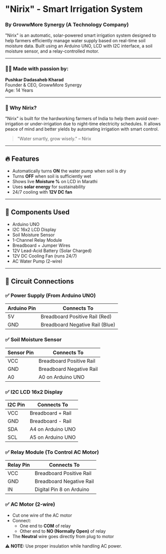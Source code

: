 # "Nirix" - Smart Irrigation System  
### By GrowwMore Synergy (A Technology Company)

"Nirix" is an automatic, solar-powered smart irrigation system designed to help farmers efficiently manage water supply based on real-time soil moisture data. Built using an Arduino UNO, LCD with I2C interface, a soil moisture sensor, and a relay-controlled motor.

---

### 👨‍💻 Made with passion by:  
**Pushkar Dadasaheb Kharad**  
Founder & CEO, GrowwMore Synergy  
Age: 14 Years  

---

### 🌾 Why Nirix?  
"Nirix" is built for the hardworking farmers of India to help them avoid over-irrigation or under-irrigation due to night-time electricity schedules. It allows peace of mind and better yields by automating irrigation with smart control.

> "Water smartly, grow wisely." – Nirix

---

## 🔥 Features

- Automatically turns **ON** the water pump when soil is dry
- Turns **OFF** when soil is sufficiently wet
- Shows live **Moisture %** on LCD in Marathi
- Uses **solar energy** for sustainability
- 24/7 cooling with **12V DC fan**

---

## 🧰 Components Used

- Arduino UNO  
- I2C 16x2 LCD Display  
- Soil Moisture Sensor  
- 1-Channel Relay Module  
- Breadboard + Jumper Wires  
- 12V Lead-Acid Battery (Solar Charged)  
- 12V DC Cooling Fan (runs 24/7)  
- AC Water Pump (2-wire)

---

## 🔌 Circuit Connections

### ✅ Power Supply (From Arduino UNO)

| Arduino Pin | Connects To                    |
|-------------|--------------------------------|
| 5V          | Breadboard Positive Rail (Red) |
| GND         | Breadboard Negative Rail (Blue)|

### ✅ Soil Moisture Sensor

| Sensor Pin | Connects To                      |
|------------|----------------------------------|
| VCC        | Breadboard Positive Rail         |
| GND        | Breadboard Negative Rail         |
| A0         | A0 on Arduino UNO                |

### ✅ I2C LCD 16x2 Display

| I2C Pin | Connects To        |
|---------|--------------------|
| VCC     | Breadboard + Rail  |
| GND     | Breadboard - Rail  |
| SDA     | A4 on Arduino UNO  |
| SCL     | A5 on Arduino UNO  |

### ✅ Relay Module (To Control AC Motor)

| Relay Pin | Connects To                  |
|-----------|------------------------------|
| VCC       | Breadboard Positive Rail     |
| GND       | Breadboard Negative Rail     |
| IN        | Digital Pin 8 on Arduino     |

### ✅ AC Motor (2-wire)

- Cut one wire of the AC motor  
- Connect:
  - One end to **COM** of relay
  - Other end to **NO (Normally Open)** of relay  
- The **Neutral** wire goes directly from plug to motor

⚠️ **NOTE:** Use proper insulation while handling AC power.
